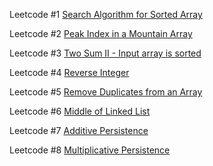 Leetcode #1
<a href="https://github.com/AjaXsb/Leetcode/blob/master/Binary%20Search.cpp"> Search Algorithm for Sorted Array </a>

Leetcode #2
<a href="https://github.com/AjaXsb/Leetcode/blob/master/Peak%20Index%20In%20a%20Mountain%20Array.cpp"> Peak Index in a Mountain Array </a>

Leetcode #3
<a href="https://github.com/AjaXsb/Leetcode/blob/master/Two%20Sum%20II%20-%20Input%20array%20is%20sorted.cpp"> Two Sum II - Input array is sorted </a>

Leetcode #4
<a href="https://github.com/AjaXsb/Leetcode/blob/master/Reverse%20Integer.cpp"> Reverse Integer </a>

Leetcode #5
<a href="https://github.com/AjaXsb/Leetcode/blob/master/Remove%20Duplicates%20from%20an%20Array.cpp"> Remove Duplicates from an Array </a>

Leetcode #6
<a href="https://github.com/AjaXsb/Leetcode/blob/master/Middle%20of%20Linked%20List.cpp"> Middle of Linked List </a>

Leetcode #7
<a href="https://github.com/AjaXsb/Leetcode/blob/master/Additive%20Persistence.cpp"> Additive Persistence </a>

Leetcode #8
<a href="https://github.com/AjaXsb/Leetcode/blob/master/Multiplicative%20Persistence.cpp"> Multiplicative Persistence </a>
